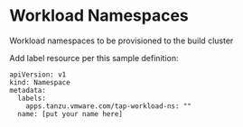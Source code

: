 # Workload Namespaces

Workload namespaces to be provisioned to the build cluster

Add label resource per this sample definition:

```
apiVersion: v1
kind: Namespace
metadata:
  labels:
    apps.tanzu.vmware.com/tap-workload-ns: ""
  name: [put your name here]
```
